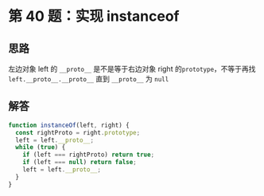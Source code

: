 # 第 40 题：实现 instanceof

## 思路

左边对象 left 的 `__proto__` 是不是等于右边对象 right 的`prototype`，不等于再找 `left.__proto__.__proto__` 直到 `__proto__` 为 `null`

## 解答

```js
function instanceOf(left, right) {
  const rightProto = right.prototype;
  left = left.__proto__;
  while (true) {
    if (left === rightProto) return true;
    if (left === null) return false;
    left = left.__proto__;
  }
}
```
